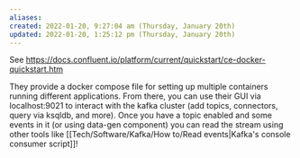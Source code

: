 ```yaml
---
aliases: 
created: 2022-01-20, 9:27:04 am (Thursday, January 20th)
updated: 2022-01-20, 1:25:12 pm (Thursday, January 20th)
---
```

See https://docs.confluent.io/platform/current/quickstart/ce-docker-quickstart.htm

They provide a docker compose file for setting up multiple containers running different applications.
From there, you can use their GUI via localhost:9021 to interact with the kafka cluster (add topics, connectors, query via ksqldb, and more).
Once you have a topic enabled and some events in it (or using data-gen component) you can read the stream using other tools like [[Tech/Software/Kafka/How to/Read events|Kafka's console consumer script]]!

